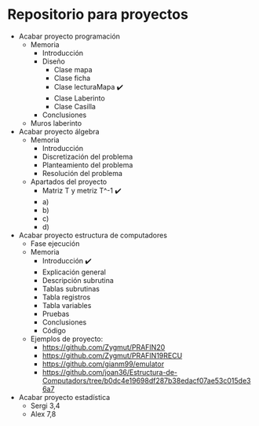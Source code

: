 # Repositorio para proyectos
- Acabar proyecto programación 
   - Memoria
      - Introducción 
      - Diseño
         - Clase mapa
         - Clase ficha
         - Clase lecturaMapa ✔️
         - Clase Laberinto
         - Clase Casilla
      - Conclusiones
   - Muros laberinto
- Acabar proyecto álgebra
   - Memoria
      - Introducción
      - Discretización del problema
      - Planteamiento del problema
      - Resolución del problema
   - Apartados del proyecto
      - Matriz T y metriz T^-1 ✔️
      - a)
      - b)
      - c)
      - d)
- Acabar proyecto estructura de computadores
   - Fase ejecución
   - Memoria
      - Introducción ✔️
      - Explicación general
      - Descripción subrutina
      - Tablas subrutinas
      - Tabla registros
      - Tabla variables
      - Pruebas
      - Conclusiones
      - Código
   - Ejemplos de proyecto: 
      - https://github.com/Zygmut/PRAFIN20
      - https://github.com/Zygmut/PRAFIN19RECU
      - https://github.com/gianm99/emulator
      - https://github.com/joan36/Estructura-de-Computadors/tree/b0dc4e19698df287b38edacf07ae53c015de36a7
- Acabar proyecto estadística
   - Sergi 3,4
   - Alex 7,8
